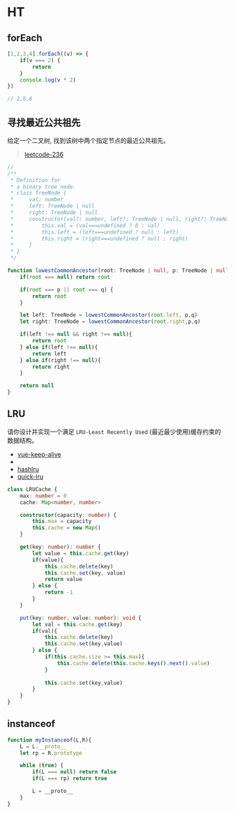 # HT
## forEach
```ts
[1,2,3,4].forEach((v) => {
    if(v === 2) {
        return
    }
    console.log(v * 2)
})

// 2,6,8
```
## 寻找最近公共祖先
给定一个二叉树, 找到该树中两个指定节点的最近公共祖先。

> [leetcode-236](https://leetcode.cn/problems/lowest-common-ancestor-of-a-binary-tree/)
```ts
// 
/**
 * Definition for 
 * a binary tree node.
 * class TreeNode {
 *     val: number
 *     left: TreeNode | null
 *     right: TreeNode | null
 *     constructor(val?: number, left?: TreeNode | null, right?: TreeNode | null) {
 *         this.val = (val===undefined ? 0 : val)
 *         this.left = (left===undefined ? null : left)
 *         this.right = (right===undefined ? null : right)
 *     }
 * }
 */

function lowestCommonAncestor(root: TreeNode | null, p: TreeNode | null, q: TreeNode | null): TreeNode | null {
    if(root === null) return root

    if(root === p || root === q) {
        return root
    }

    let left: TreeNode = lowestCommonAncestor(root.left, p,q)
    let right: TreeNode = lowestCommonAncestor(root.right,p,q)

    if(left !== null && right !== null){
        return root
    } else if(left !== null){
        return left
    } else if(right !== null){
        return right
    }

    return null
}
```
## LRU
请你设计并实现一个满足 `LRU-Least Recently Used` (最近最少使用)缓存约束的数据结构。
- [vue-keep-alive](https://github.com/vuejs/vue/blob/dev/src/core/components/keep-alive.js)
- [](https://juejin.cn/post/6844904183426973710)
- [hashlru](https://github.com/dominictarr/hashlru/blob/master/index.js)
- [quick-lru](https://github.com/sindresorhus/quick-lru/blob/main/index.js)
```ts
class LRUCache {
    max: number = 0
    cache: Map<number, number>

    constructor(capacity: number) {
        this.max = capacity
        this.cache = new Map()
    }

    get(key: number): number {
        let value = this.cache.get(key)
        if(value){
            this.cache.delete(key)
            this.cache.set(key, value)
            return value
        } else {
            return -1
        }
    }

    put(key: number, value: number): void {
        let val = this.cache.get(key)
        if(val){
            this.cache.delete(key)
            this.cache.set(key,value)
        } else {
            if(this.cache.size >= this.max){
                this.cache.delete(this.cache.keys().next().value)
            }
            
            this.cache.set(key,value)
        }
    }
}
```

## instanceof
```ts
function myInstanceof(L,R){
    L = L.__proto__
    let rp = R.prototype

    while (true) {
        if(L === null) return false
        if(L === rp) return true

        L = __proto__
    }
}
```